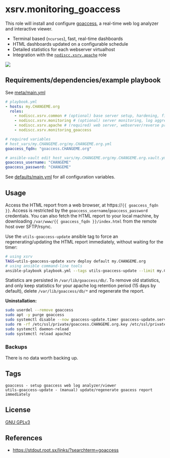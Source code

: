 # xsrv.monitoring_goaccess

This role will install and configure [goaccess](https://goaccess.io/), a real-time web log analyzer and interactive viewer.
- Terminal based (`ncurses`), fast, real-time dashboards
- HTML dashboards updated on a configurable schedule
- Detailed statistics for each webserver virtualhost
- Integration with the [`nodiscc.xsrv.apache`](../apache) role

[![](https://gitlab.com/nodiscc/toolbox/-/raw/master/DOC/SCREENSHOTS/goaccess-bright.png)](https://gitlab.com/nodiscc/toolbox/-/raw/master/DOC/SCREENSHOTS/goaccess-bright.png)


## Requirements/dependencies/example playbook

See [meta/main.yml](meta/main.yml)

```yaml
# playbook.yml
- hosts: my.CHANGEME.org
  roles:
    - nodiscc.xsrv.common # (optional) base server setup, hardening, firewall, bruteforce prevention
    - nodiscc.xsrv.monitoring # (optional) server monitoring, log aggregation
    - nodiscc.xsrv.apache # (required) web server, webserver/reverse proxy, SSL certificates
    - nodiscc.xsrv.monitoring_goaccess

# required variables
# host_vars/my.CHANGEME.org/my.CHANGEME.org.yml
goaccess_fqdn: "goaccess.CHANGEME.org"

# ansible-vault edit host_vars/my.CHANGEME.org/my.CHANGEME.org.vault.yml
goaccess_username: "CHANGEME"
goaccess_password: "CHANGEME"
```

See [defaults/main.yml](defaults/main.yml) for all configuration variables.


## Usage

Access the HTML report from a web browser, at https://`{{ goaccess_fqdn }}`. Access is restricted by the `goaccess_username`/`goaccess_password` credentials. You can also fetch the HTML report to your local machine, by downloading `/var/www/{{ goaccess_fqdn }}/index.html` from the remote host over SFTP/rsync.

Use the `utils-goaccess-update` ansible tag to force an regenerating/updating the HTML report immediately, without waiting for the timer:

```bash
# using xsrv
TAGS=utils-goaccess-update xsrv deploy default my.CHANGEME.org
# using ansible command-line tools
ansible-playbook playbook.yml --tags utils-goaccess-update --limit my.CHANGEME.org
```

Statistics are persisted in `/var/lib/goaccess/db/`. To remove old statistics, and only keep statistics for your apache log retention period (15 days by default), delete `/var/lib/goaccess/db/*` and regenerate the report.


**Uninstallation:**

```bash
sudo userdel --remove goaccess
sudo apt -y purge goaccess
sudo systemctl disable --now goaccess-update.timer goaccess-update.service
sudo rm -rf /etc/ssl/private/goaccess.CHANGEME.org.key /etc/ssl/private/goaccess.CHANGEME.org.csr /etc/ssl/certs/goaccess.CHANGEME.org.crt /etc/goaccess /var/www/goaccess.CHANGEME.org /etc/systemd/system/goaccess-update.service /etc/systemd/system/goaccess-update.timer /etc/ansible/facts.d/goaccess.fact /etc/apache2/sites-available/goaccess.conf /etc/apache2/sites-enabled/goaccess.conf
sudo systemctl daemon-reload
sudo systemctl reload apache2
```

### Backups

There is no data worth backing up.


## Tags

<!--BEGIN TAGS LIST-->
```
goaccess - setup goaccess web log analyzer/viewer
utils-goaccess-update - (manual) update/regenerate goacess report immediately
```
<!--END TAGS LIST-->


## License

[GNU GPLv3](../../LICENSE)


## References

- https://stdout.root.sx/links/?searchterm=goaccess
